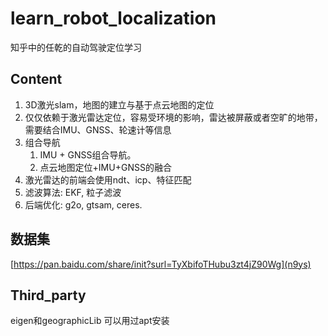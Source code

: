 # learn_robot_localization
知乎中的任乾的自动驾驶定位学习

## Content
1. 3D激光slam，地图的建立与基于点云地图的定位
2. 仅仅依赖于激光雷达定位，容易受环境的影响，雷达被屏蔽或者空旷的地带，
需要结合IMU、GNSS、轮速计等信息
3. 组合导航
    1. IMU + GNSS组合导航。
    2. 点云地图定位+IMU+GNSS的融合
4. 激光雷达的前端会使用ndt、icp、特征匹配
5. 滤波算法: EKF, 粒子滤波
6. 后端优化: g2o, gtsam, ceres.

## 数据集 
[https://pan.baidu.com/share/init?surl=TyXbifoTHubu3zt4jZ90Wg](n9ys)



## Third_party
eigen和geographicLib
可以用过apt安装


